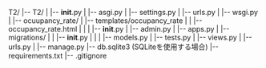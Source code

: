 T2/
|-- T2/
|   |-- __init__.py
|   |-- asgi.py
|   |-- settings.py
|   |-- urls.py
|   |-- wsgi.py
|
|-- ocuupancy_rate/
|   |-- templates/occupancy_rate
|   |   |--occupancy_rate.html
|   |
|   |-- __init__.py
|   |-- admin.py
|   |-- apps.py
|   |-- migrations/
|   |   |-- __init__.py
|   |
|   |-- models.py
|   |-- tests.py
|   |-- views.py
|   |-- urls.py
|
|-- manage.py
|-- db.sqlite3  (SQLiteを使用する場合)
|-- requirements.txt
|-- .gitignore